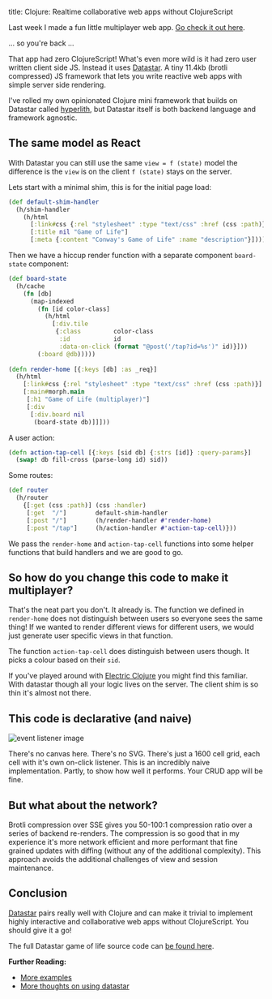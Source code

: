 title: Clojure: Realtime collaborative web apps without ClojureScript

Last week I made a fun little multiplayer web app. [Go check it out here](https://example.andersmurphy.com).

... so you're back ...

That app had zero ClojureScript! What's even more wild is it had zero user written client side JS. Instead it uses [Datastar](https://data-star.dev). A tiny 11.4kb (brotli compressed) JS framework that lets you write reactive web apps with simple server side rendering.

I've rolled my own opinionated Clojure mini framework that builds on Datastar called [hyperlith](https://github.com/andersmurphy/hyperlith), but Datastar itself is both backend language and framework agnostic.

## The same model as React

With Datastar you can still use the same `view = f (state)` model the difference is  the `view` is on the client `f (state)` stays on the server.

Lets start with a minimal shim, this is for the initial page load:

```clojure
(def default-shim-handler
  (h/shim-handler
    (h/html
      [:link#css {:rel "stylesheet" :type "text/css" :href (css :path)}]
      [:title nil "Game of Life"]
      [:meta {:content "Conway's Game of Life" :name "description"}])))
```

Then we have a hiccup render function with a separate component `board-state` component:

```clojure
(def board-state
  (h/cache
    (fn [db]
      (map-indexed
        (fn [id color-class]
          (h/html
            [:div.tile
             {:class         color-class
              :id            id
              :data-on-click (format "@post('/tap?id=%s')" id)}]))
        (:board @db)))))
        
(defn render-home [{:keys [db] :as _req}]
  (h/html
    [:link#css {:rel "stylesheet" :type "text/css" :href (css :path)}]
    [:main#morph.main
     [:h1 "Game of Life (multiplayer)"]
     [:div
      [:div.board nil
       (board-state db)]]]))
```

A user action:

```clojure
(defn action-tap-cell [{:keys [sid db] {:strs [id]} :query-params}]
  (swap! db fill-cross (parse-long id) sid))
```

Some routes:

```clojure
(def router
  (h/router
    {[:get (css :path)] (css :handler)
     [:get  "/"]        default-shim-handler
     [:post "/"]        (h/render-handler #'render-home)
     [:post "/tap"]     (h/action-handler #'action-tap-cell)}))
```

We pass the `render-home` and `action-tap-cell` functions into some helper functions that build handlers and we are good to go.

## So how do you change this code to make it multiplayer?

That's the neat part you don't. It already is. The function we defined in `render-home` does not distinguish between users so everyone sees the same thing! If we wanted to render different views for different users, we would just generate user specific views in that function.

The function `action-tap-cell` does distinguish between users though. It picks a colour based on their `sid`.

If you've played around with [Electric Clojure](https://github.com/hyperfiddle/electric) you might find this familiar. With datastar though all your logic lives on the server. The client shim is so thin it's almost not there.

## This code is declarative (and naive)

![event listener image](assets/naive.png)

There's no canvas here. There's no SVG. There's just a 1600 cell grid, each cell with it's own on-click listener. This is an incredibly naive implementation. Partly, to show how well it performs. Your CRUD app will be fine.

## But what about the network?

Brotli compression over SSE gives you 50-100:1 compression ratio over a series of backend re-renders. The compression is so good that in my experience it's more network efficient and more performant that fine grained updates with diffing (without any of the additional complexity). This approach avoids the additional challenges of view and session maintenance.

## Conclusion

[Datastar](https://data-star.dev) pairs really well with Clojure and can make it trivial to implement highly interactive and collaborative web apps without ClojureScript. You should give it a go! 

The full Datastar game of life source code can [be found here](https://github.com/andersmurphy/hyperlith/blob/master/examples/game_of_life/src/app/main.clj).

**Further Reading:**

- [More examples](https://github.com/andersmurphy/hyperlith/tree/master/examples)
- [More thoughts on using datastar](https://github.com/andersmurphy/hyperlith?tab=readme-ov-file#rational-more-like-a-collection-of-opinions)

